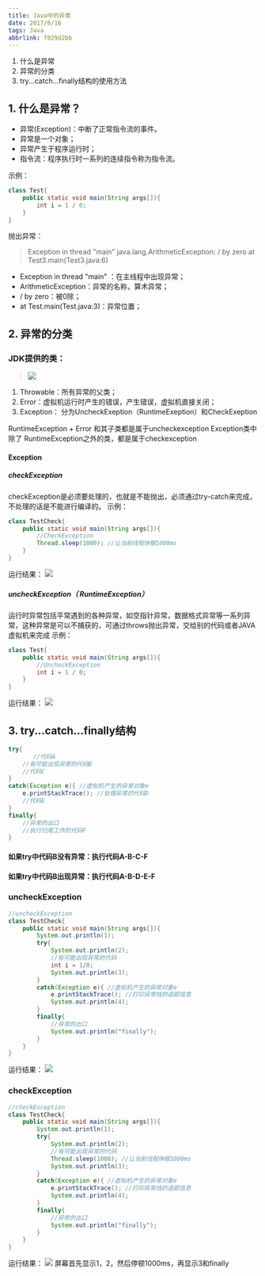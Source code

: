 ```yaml
---
title: Java中的异常
date: 2017/6/16
tags: Java
abbrlink: f029d2bb
---
```


1. 什么是异常
2. 异常的分类
3. try...catch...finally结构的使用方法

## 1. 什么是异常？  ##

> 
* 异常(Exception)：中断了正常指令流的事件。
* 异常是一个对象；
* 异常产生于程序运行时；
* 指令流：程序执行时一系列的连续指令称为指令流。
> 
示例：
```java
class Test{
	public static void main(String args[]){
		int i = 1 / 0;
	}
}
```
 抛出异常：
>Exception in thread "main" java.lang.ArithmeticException: / by zero
	at Test3.main(Test3.java:6)

* Exception in thread "main" ：在主线程中出现异常；
* ArithmeticException：异常的名称，算术异常；
* / by zero：被0除；
* at Test.main(Test.java:3)：异常位置；

## 2. 异常的分类 ##
### JDK提供的类： ###
 
> ![](http://i.imgur.com/gTBhe2x.png)
1.  Throwable：所有异常的父类；
2.  Error：虚拟机运行时产生的错误，产生错误，虚拟机直接关闭；
3.   Exception： 分为UncheckExeption（RuntimeExeption）和CheckExeption
> 
RuntimeException + Error 和其子类都是属于uncheckexception 
Exception类中除了 RuntimeException之外的类，都是属于checkexception

#### Exception ####
##### checkException #####
> 
checkException是必须要处理的，也就是不能抛出，必须通过try-catch来完成，不处理的话是不能进行编译的。
示例：
```java
class TestCheck{
	public static void main(String args[]){
        //CheckException
		Thread.sleep(1000); //让当前线程休眠1000ms
	}
}
```
运行结果：
![](http://i.imgur.com/xMd1LOi.png)

##### uncheckException（ RuntimeException） #####
> 
运行时异常包括平常遇到的各种异常，如空指针异常，数据格式异常等一系列异常，这种异常是可以不捕获的，可通过throws抛出异常，交给别的代码或者JAVA虚拟机来完成
示例：
```java
class Test{
	public static void main(String args[]){
		//UncheckException
		int i = 1 / 0;
	}
}
```
运行结果：
![](http://i.imgur.com/ll7JnfN.png)

## 3. try...catch...finally结构 ##
> 
```java
try{
       //代码A
	//有可能出现异常的代码B
	//代码C
}
catch(Exception e){ //虚拟机产生的异常对象e
	e.printStackTrace(); //处理异常的代码D
	//代码E
}
finally{
	//异常的出口
	//执行扫尾工作的代码F
}
```
#### 如果try中代码B没有异常：执行代码A-B-C-F
#### 如果try中代码B出现异常：执行代码A-B-D-E-F

### uncheckException ###
> 
```java
//uncheckException
class TestCheck{
	public static void main(String args[]){
		System.out.println(1);
		try{
			System.out.println(2);
			//有可能出现异常的代码
			int i = 1/0; 
			System.out.println(3);
		}
		catch(Exception e){ //虚拟机产生的异常对象e
			e.printStackTrace(); //打印异常栈的追踪信息
			System.out.println(4);
		}
		finally{
			//异常的出口
			System.out.println("finally");
		}
	}
}
```
运行结果：
![](http://i.imgur.com/DG4HLEn.png)

### checkException ###
> 
```java
//checkException
class TestCheck{
	public static void main(String args[]){
		System.out.println(1);
		try{
			System.out.println(2);
			//有可能出现异常的代码
			Thread.sleep(1000); //让当前线程休眠1000ms
			System.out.println(3);
		}
		catch(Exception e){ //虚拟机产生的异常对象e
			e.printStackTrace(); //打印异常栈的追踪信息
			System.out.println(4);
		}
		finally{
			//异常的出口
			System.out.println("finally");
		}
	}
}
```
运行结果：
![](http://i.imgur.com/yWIuLO9.png)
屏幕首先显示1，2，然后停顿1000ms，再显示3和finally


